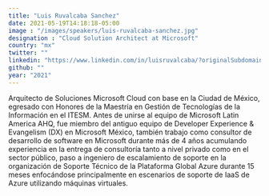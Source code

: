 ```yaml
---
title: "Luis Ruvalcaba Sanchez"
date: 2021-05-19T14:18:18-05:00
image : "/images/speakers/luis-ruvalcaba-sanchez.jpg"
designation : "Cloud Solution Architect at Microsoft"
country: "mx"
twitter: ""
linkedin: "https://www.linkedin.com/in/luisruvalcaba/?originalSubdomain=mx"
github: ""
year: "2021"
---
```


Arquitecto de Soluciones Microsoft Cloud con base en la Ciudad de México, egresado con Honores de la Maestría en Gestión de Tecnologías de la Información en el ITESM. Antes de unirse al equipo de Microsoft Latin America AHQ, fue miembro del antiguo equipo de Developer Experience & Evangelism (DX) en Microsoft México, también trabajo como consultor de desarrollo de software en Microsoft durante más de 4 años acumulando experiencia en la entrega de consultoría tanto a nivel privado como en el sector público, paso a ingeniero de escalamiento de soporte en la organización de Soporte Técnico de la Plataforma Global Azure durante 15 meses enfocándose principalmente en escenarios de soporte de IaaS de Azure utilizando máquinas virtuales.

